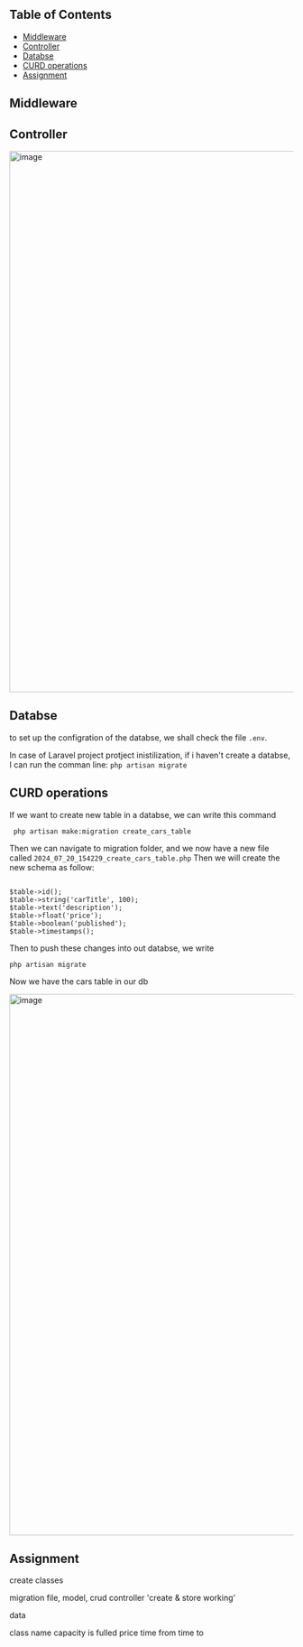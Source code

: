 

## Table of Contents
- [Middleware](#Middleware)
- [Controller](#Controller)
- [Databse](#Databse)
- [CURD operations](#CURD-operations)
- [Assignment](#Assignment)

## Middleware



## Controller
<img width="959" alt="image" src="https://github.com/user-attachments/assets/9f9c5661-f8c4-4909-946c-75a9db3cfca4">

## Databse
to set up the configration of the databse, we shall check the file ``` .env ```. 

In case of Laravel project protject inistilization, if i haven't create a databse, I can run the comman line:
``` php artisan migrate ```



## CURD operations

If we want to create new table in a databse, we can write this command

``` php artisan make:migration create_cars_table```

Then we can navigate to migration folder, and we now have a new file called  ``` 2024_07_20_154229_create_cars_table.php ```
Then we will create the new schema as follow:

```

$table->id();
$table->string('carTitle', 100);
$table->text('description');
$table->float('price');
$table->boolean('published');
$table->timestamps();

```

Then to push these changes into out databse, we write

``` php artisan migrate ```

Now we have the cars table in our db

<img width="959" alt="image" src="https://github.com/user-attachments/assets/f0a94e6c-2f44-46f2-85e2-3e2ee61119a1">

## Assignment

create classes

migration file, model, crud controller 'create & store working'

data

class name
capacity
is fulled
price
time from
time to
